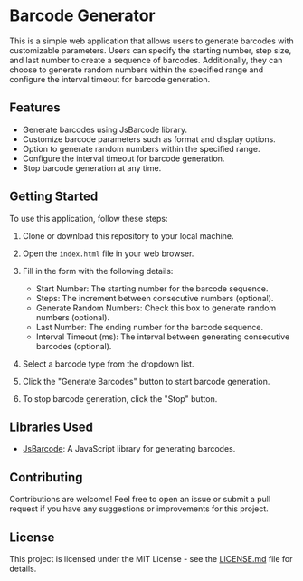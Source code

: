 # Barcode Generator

This is a simple web application that allows users to generate barcodes with customizable parameters. Users can specify the starting number, step size, and last number to create a sequence of barcodes. Additionally, they can choose to generate random numbers within the specified range and configure the interval timeout for barcode generation.

## Features

- Generate barcodes using JsBarcode library.
- Customize barcode parameters such as format and display options.
- Option to generate random numbers within the specified range.
- Configure the interval timeout for barcode generation.
- Stop barcode generation at any time.

## Getting Started

To use this application, follow these steps:

1. Clone or download this repository to your local machine.

2. Open the `index.html` file in your web browser.

3. Fill in the form with the following details:
   - Start Number: The starting number for the barcode sequence.
   - Steps: The increment between consecutive numbers (optional).
   - Generate Random Numbers: Check this box to generate random numbers (optional).
   - Last Number: The ending number for the barcode sequence.
   - Interval Timeout (ms): The interval between generating consecutive barcodes (optional).

4. Select a barcode type from the dropdown list.

5. Click the "Generate Barcodes" button to start barcode generation.

6. To stop barcode generation, click the "Stop" button.

## Libraries Used

- [JsBarcode](https://github.com/lindell/JsBarcode): A JavaScript library for generating barcodes.

## Contributing

Contributions are welcome! Feel free to open an issue or submit a pull request if you have any suggestions or improvements for this project.

## License

This project is licensed under the MIT License - see the [LICENSE.md](LICENSE.md) file for details.
